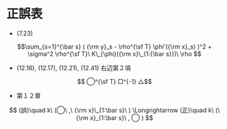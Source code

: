 # 正誤表

- (7.23)
  
$$\sum_{s=1}^{\bar s} ( {\rm y}_s - \rho^{\sf T} \phi'({\rm x}_s) )^2 + \sigma^2 \rho^{\sf T}\ K\_{\phi}({\rm x}\_{1:{\bar s}})\ \rho $$

- (12.16), (12.17), (12.21), (12.41) 右辺第２項

$$ ◯^{\sf T} □^{-1} △$$

- 第１２章
  
$$ (誤)\quad k\ (◯\ ,\ {\rm x}\_{1:\bar s}\ ) \Longrightarrow (正)\quad k\ (\ {\rm x}_{1:\bar s}\ , ◯ ) $$ 

